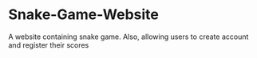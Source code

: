 # Snake-Game-Website
A website containing snake game. Also, allowing users to create account and register their scores
